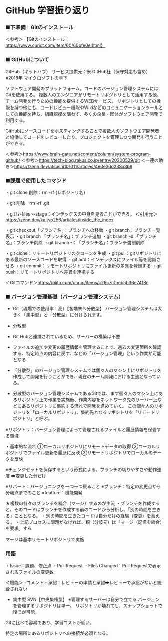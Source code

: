 # GitHub 学習振り返り

### ■下準備　Gitのインストール

＜参考＞
【Gitのインストール：https://www.curict.com/item/60/60bfe0e.html】

### ■ GitHubについて

GitHub（ギットハブ） サービス提供元：米 GitHub社（保守対応も含め）
※2018年 マイクロソフトの傘下

ソフトウェア開発のプラットフォーム。コードのバージョン管理システムにはGitを使用する。
複数人のエンジニアがリモートリポジトリとして活用する他、チーム開発を行うための機能を提供するWEBサービス。
リポジトリとしての機能を持つ他にも、コードレビュー機能やWikiなどのコミュニケーションツールとしての機能を持ち、組織規模を問わず、多くの企業・団体がソフトウェア開発で利用する。

GitHubにソースコードをホスティングすることで複数人のソフトウエア開発者と協働してコードをレビューしたり、プロジェクトを管理しつつ開発を行うことができる。

＜参考＞https://www.brain-gate.net/content/column/system-program-github/
＜参考＞https://tech-blog.rakus.co.jp/entry/20200529/git
＜一連の動き＞https://zenn.dev/atsushi101011/articles/4e0e36d238a3b8

### ■課題で使用したコマンド

・git clone 削除：rm -rf {レポジトリ名} 

・git 削除　rm -rf .git

・git ls-files --stage：インデックスの中身を見ることができる。
＜引用元＞https://zenn.dev/kaityo256/articles/inside_the_index

・git checkout「ブランチ名」：ブランチへの移動
・git branch：ブランチ一覧表示
・git branch 「ブランチ名」：ブランチ追加
・git branch -d 「ブランチ名」：ブランチ削除
・git branch -D 「ブランチ名」：ブランチ強制削除

・git clone：リモートリポジトリのクローンを生成
・git pull：gitリポジトリにある最新のソースコードを取得
・git add：インデックスにファイル等を認識させる
・git commit：リモートリポジトリにファイル更新の差異を登録する
・git push：リモートリポジトリへ差異を連携する

＜Gitコマンド＞https://qiita.com/uhooi/items/c26c7c1beb5b36e7418e

### ■ バージョン管理基礎（バージョン管理システム）

- Git（現場での使用率：高）【各端末へ分散型】
バージョン管理システムは大きく「集中型」と「分散型」に分けられます。

 - 分散型
  - Git Hubと連携されているため、サーバーの構築は不要

  - ファイルの追加や変更の履歴情報を管理することで、過去の変更箇所を確認する、特定時点の内容に戻す、などの「バージョン管理」という作業が可能となる

  - 「分散型」のバージョン管理システムでは個々人のマシン上にリポジトリを作成して開発を行うことができ、現在のチーム開発における主流となっている。

  - 分散型のバージョン管理システムであるGitでは、まず個々人のマシン上にあるリポジトリ上で作業を実施後、作業内容をネットワーク先のサーバー上などにあるリポジトリに集約する流れで開発を進めていく。
この個々人のリポジトリを「ローカルリポジトリ」、集約先となるリポジトリを「リモートリポジトリ」と呼ぶ。

※リポジトリ：バージョン管理によって管理されるファイルと履歴情報を保管する領域

・基本的な流れ
①ローカルリポジトリにリモートデータの取得
②ローカルリポジトリでファイル更新を履歴に反映
③リモートリポジトリでローカルのデータを反映

※チェンジセットを保存するという形式による、ブランチの切りやすさや動作速度
➡変更した分だけ

※リバート：バージョニングを一つ一つ戻ること
※ブランチ：特定の変更点から分岐点までのこと
※featture：機能開発

★複数の各々のブランチを統合（マージ）するのが主流
・ブランチを作成すると、そのコードはブランチを作成する前のコードから分析し、「別の時間を生きる」こととなる。
・別の時間を生きたコードは自分だけの経験（変更）を蓄える。
・上記プロセスに問題がなければ、親（分岐元）は「マージ（記憶を統合）を要求」する

マージは基本リモートリポジトリで実施

### 用語
・Issue：課題、修正点
・Pull Request
・Files Changed：Pull Requestで表示されるファイルの変更数

＜機能＞
-コメント・承認：レビューの申請と承認➡レビューで承認がないと統合されない

- 集中型
SVN【中央集権型】
※管理するサーバーは自分で立てる
バージョンを管理するリポジトリは単一。
リポジトリが壊れても、スナップショットで復旧が可能。

Gitに比べて容易であり、学習コストが低い。

特定の場所にあるリポジトリへの接続が必須となる。
